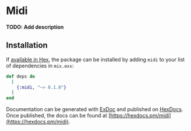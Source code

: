 # Midi

**TODO: Add description**

## Installation

If [available in Hex](https://hex.pm/docs/publish), the package can be installed
by adding `midi` to your list of dependencies in `mix.exs`:

```elixir
def deps do
  [
    {:midi, "~> 0.1.0"}
  ]
end
```

Documentation can be generated with [ExDoc](https://github.com/elixir-lang/ex_doc)
and published on [HexDocs](https://hexdocs.pm). Once published, the docs can
be found at [https://hexdocs.pm/midi](https://hexdocs.pm/midi).

